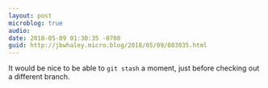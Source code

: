 ```yaml
---
layout: post
microblog: true
audio: 
date: 2018-05-09 01:30:35 -0700
guid: http://jbwhaley.micro.blog/2018/05/09/083035.html
---
```

It would be nice to be able to `git stash` a moment, just before checking out a different branch.
